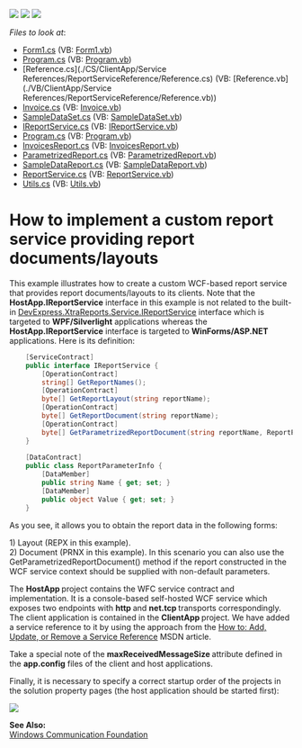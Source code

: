 <!-- default badges list -->
![](https://img.shields.io/endpoint?url=https://codecentral.devexpress.com/api/v1/VersionRange/128601172/12.1.9%2B)
[![](https://img.shields.io/badge/Open_in_DevExpress_Support_Center-FF7200?style=flat-square&logo=DevExpress&logoColor=white)](https://supportcenter.devexpress.com/ticket/details/E4445)
[![](https://img.shields.io/badge/📖_How_to_use_DevExpress_Examples-e9f6fc?style=flat-square)](https://docs.devexpress.com/GeneralInformation/403183)
<!-- default badges end -->
<!-- default file list -->
*Files to look at*:

* [Form1.cs](./CS/ClientApp/Form1.cs) (VB: [Form1.vb](./VB/ClientApp/Form1.vb))
* [Program.cs](./CS/ClientApp/Program.cs) (VB: [Program.vb](./VB/ClientApp/Program.vb))
* [Reference.cs](./CS/ClientApp/Service References/ReportServiceReference/Reference.cs) (VB: [Reference.vb](./VB/ClientApp/Service References/ReportServiceReference/Reference.vb))
* [Invoice.cs](./CS/HostApp/DataModels/Invoice.cs) (VB: [Invoice.vb](./VB/HostApp/DataModels/Invoice.vb))
* [SampleDataSet.cs](./CS/HostApp/DataModels/SampleDataSet.cs) (VB: [SampleDataSet.vb](./VB/HostApp/DataModels/SampleDataSet.vb))
* [IReportService.cs](./CS/HostApp/IReportService.cs) (VB: [IReportService.vb](./VB/HostApp/IReportService.vb))
* [Program.cs](./CS/HostApp/Program.cs) (VB: [Program.vb](./VB/HostApp/Program.vb))
* [InvoicesReport.cs](./CS/HostApp/Reports/InvoicesReport.cs) (VB: [InvoicesReport.vb](./VB/HostApp/Reports/InvoicesReport.vb))
* [ParametrizedReport.cs](./CS/HostApp/Reports/ParametrizedReport.cs) (VB: [ParametrizedReport.vb](./VB/HostApp/Reports/ParametrizedReport.vb))
* [SampleDataReport.cs](./CS/HostApp/Reports/SampleDataReport.cs) (VB: [SampleDataReport.vb](./VB/HostApp/Reports/SampleDataReport.vb))
* [ReportService.cs](./CS/HostApp/ReportService.cs) (VB: [ReportService.vb](./VB/HostApp/ReportService.vb))
* [Utils.cs](./CS/HostApp/Utils.cs) (VB: [Utils.vb](./VB/HostApp/Utils.vb))
<!-- default file list end -->
# How to implement a custom report service providing report documents/layouts


<p>This example illustrates how to create a custom WCF-based report service that provides report documents/layouts to its clients. Note that the <strong>HostApp.</strong><strong>IReport</strong><strong>Service</strong> interface in this example is not related to the built-in <a href="http://documentation.devexpress.com/#XtraReports/clsDevExpressXtraReportsServiceIReportServicetopic"><u>DevExpress.XtraReports.Service.IReportService</u></a> interface which is targeted to <strong>WPF/Silverlight</strong> applications whereas the <strong>HostApp.IReportService</strong> interface is targeted to <strong>WinFo</strong><strong>rms/ASP.NET</strong> applications. Here is its definition:</p>

```cs
    [ServiceContract]
    public interface IReportService {
        [OperationContract]
        string[] GetReportNames();
        [OperationContract]
        byte[] GetReportLayout(string reportName);
        [OperationContract]
        byte[] GetReportDocument(string reportName);        
        [OperationContract]
        byte[] GetParametrizedReportDocument(string reportName, ReportParameterInfo[] parameters);
    }
    
    [DataContract]
    public class ReportParameterInfo {
        [DataMember]
        public string Name { get; set; }
        [DataMember]
        public object Value { get; set; }
    }
```

<p> </p><p>As you see, it allows you to obtain the report data in the following forms:</p><p>1) Layout (REPX in this example). <br />
2) Document (PRNX in this example). In this scenario you can also use the GetParametrizedReportDocument() method if the report constructed in the WCF service context should be supplied with non-default parameters.</p><p>The <strong>HostApp </strong>project contains the WFC service contract and implementation. It is a console-based self-hosted WCF service which exposes two endpoints with <strong>http </strong>and <strong>net.tcp</strong><strong> </strong>transports correspondingly. <br />
The client application is contained in the <strong>ClientApp </strong>project. We have added a service reference to it by using the approach from the <a href="http://msdn.microsoft.com/en-us/library/bb628652.aspx"><u>How to: Add, Update, or Remove a Service Reference</u></a> MSDN article.</p><p>Take a special note of the <strong>maxReceivedMessageSize </strong>attribute defined in the <strong>app.config</strong> files of the client and host applications.</p><p>Finally, it is necessary to specify a correct startup order of the projects in the solution property pages (the host application should be started first):</p><p><img src="https://raw.githubusercontent.com/DevExpress-Examples/how-to-implement-a-custom-report-service-providing-report-documents-layouts-e4445/12.1.9+/media/9f30a55c-ddb5-4336-b18f-626d852d7e9c.png"></p><p><strong>See Also:</strong><br />
<a href="http://msdn.microsoft.com/en-us/library/dd456779.aspx"><u>Windows Communication Foundation</u></a></p>

<br/>


